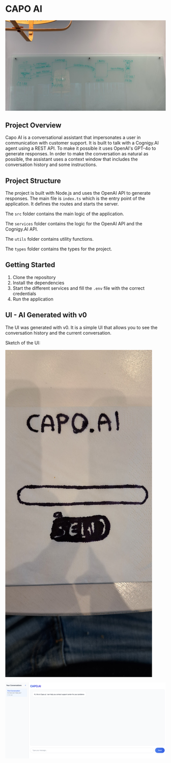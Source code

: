 # CAPO AI

![Architecture](./docs/board-architecture.jpeg)

## Project Overview

Capo AI is a conversational assistant that impersonates a user in communication with customer support. It is built to talk with a Cognigy.AI agent using a REST API. To make it possible it uses OpenAI's GPT-4o to generate responses. In order to make the conversation as natural as possible, the assistant uses a context window that includes the conversation history and some instructions.

## Project Structure

The project is built with Node.js and uses the OpenAI API to generate responses. The main file is `index.ts` which is the entry point of the application. It defines the routes and starts the server.

The `src` folder contains the main logic of the application.

The `services` folder contains the logic for the OpenAI API and the Cognigy.AI API.

The `utils` folder contains utility functions.

The `types` folder contains the types for the project.

## Getting Started

1. Clone the repository
2. Install the dependencies
3. Start the different services and fill the `.env` file with the correct credentials
4. Run the application

## UI - AI Generated with v0

The UI was generated with v0. It is a simple UI that allows you to see the conversation history and the current conversation.

Sketch of the UI:

![Sketch of the UI](./docs/sketch.jpeg)

![v0 UI](./docs/v0-ui.png)




